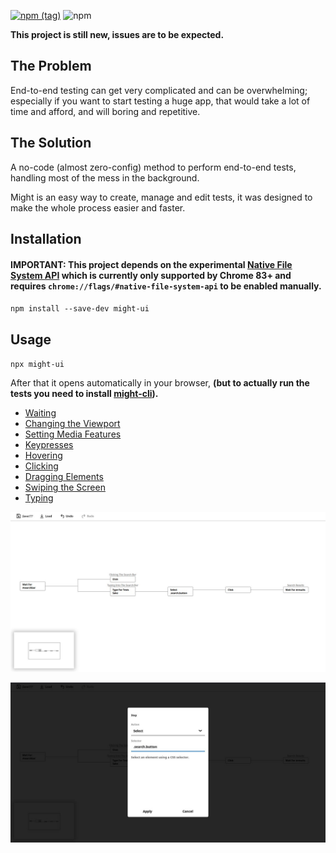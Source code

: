 [![npm (tag)](https://img.shields.io/npm/v/might-ui/latest)](http://npmjs.com/package/might-ui)
![npm](https://img.shields.io/npm/dm/might-ui)

**This project is still new, issues are to be expected.**

## The Problem

End-to-end testing can get very complicated and can be overwhelming; especially if you want to start testing a huge app, that would take a lot of time and afford, and will boring and repetitive.

## The Solution

A no-code (almost zero-config) method to perform end-to-end tests, handling most of the mess in the background.

Might is an easy way to create, manage and edit tests, it was designed to make the whole process easier and faster.

## Installation

#### IMPORTANT: This project depends on the experimental [Native File System API](https://web.dev/native-file-system/) which is currently only supported by Chrome 83+ and requires ```chrome://flags/#native-file-system-api``` to be enabled manually.

`npm install --save-dev might-ui`

## Usage

`npx might-ui`

After that it opens automatically in your browser, **(but to actually run the tests you need to install [might-cli](https://github.com/ItsKerolos/might-cli)).**

- [Waiting](https://github.com/ItsKerolos/Might/blob/master/src/documentation/wait.md)
- [Changing the Viewport](https://github.com/ItsKerolos/Might/blob/master/src/documentation/viewport.md)
- [Setting Media Features](https://github.com/ItsKerolos/Might/blob/master/src/documentation/media.md)
- [Keypresses](https://github.com/ItsKerolos/Might/blob/master/src/documentation/click.md)
- [Hovering](https://github.com/ItsKerolos/Might/blob/master/src/documentation/hover.md)
- [Clicking](https://github.com/ItsKerolos/Might/blob/master/src/documentation/select.md)
- [Dragging Elements](https://github.com/ItsKerolos/Might/blob/master/src/documentation/drag.md)
- [Swiping the Screen](https://github.com/ItsKerolos/Might/blob/master/src/documentation/swipe.md)
- [Typing](https://github.com/ItsKerolos/Might/blob/master/src/documentation/keyboard.md)

[![](./screenshots/1.png)](https://github.com/ItsKerolos/Might/raw/master/screenshots/type.png)

[![](./screenshots/2.png)](https://github.com/ItsKerolos/Might/raw/master/screenshots/2.png)